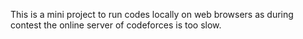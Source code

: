 This is a mini project to run codes locally on web browsers as during contest the online server
of codeforces is too slow.